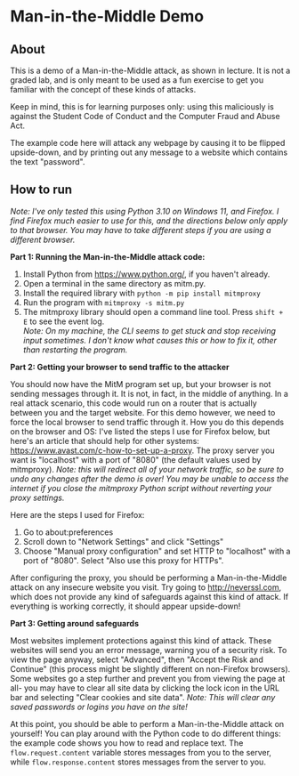 Man-in-the-Middle Demo
======================

About
-----
This is a demo of a Man-in-the-Middle attack, as shown in lecture. It is not a graded lab, and is only meant to be used as a fun exercise to get you familiar with the concept of these kinds of attacks.  

Keep in mind, this is for learning purposes only: using this maliciously is against the Student Code of Conduct and the Computer Fraud and Abuse Act.

The example code here will attack any webpage by causing it to be flipped upside-down, and by printing out any message to a website which contains the text "password".

How to run
----------
_Note: I've only tested this using Python 3.10 on Windows 11, and Firefox. I find Firefox much easier to use for this, and the directions below only apply to that browser. You may have to take different steps if you are using a different browser._

**Part 1: Running the Man-in-the-Middle attack code:**

1. Install Python from https://www.python.org/, if you haven't already.
2. Open a terminal in the same directory as mitm.py.
3. Install the required library with `python -m pip install mitmproxy`
4. Run the program with `mitmproxy -s mitm.py`
5. The mitmproxy library should open a command line tool. Press `shift + E` to see the event log.  
_Note: On my machine, the CLI seems to get stuck and stop receiving input sometimes. I don't know what causes this or how to fix it, other than restarting the program._

**Part 2: Getting your browser to send traffic to the attacker**

You should now have the MitM program set up, but your browser is not sending messages through it. It is not, in fact, in the middle of anything. In a real attack scenario, this code would run on a router that is actually between you and the target website. For this demo however, we need to force the local browser to send traffic through it. How you do this depends on the browser and OS: I've listed the steps I use for Firefox below, but here's an article that should help for other systems: https://www.avast.com/c-how-to-set-up-a-proxy. The proxy server you want is "localhost" with a port of "8080" (the default values used by mitmproxy). _Note: this will redirect all of your network traffic, so be sure to undo any changes after the demo is over! You may be unable to access the internet if you close the mitmproxy Python script without reverting your proxy settings._ 

Here are the steps I used for Firefox:
1. Go to about:preferences
2. Scroll down to "Network Settings" and click "Settings"
3. Choose "Manual proxy configuration" and set HTTP to "localhost" with a port of "8080". Select "Also use this proxy for HTTPs".

After configuring the proxy, you should be performing a Man-in-the-Middle attack on any insecure website you visit. Try going to http://neverssl.com, which does not provide any kind of safeguards against this kind of attack. If everything is working correctly, it should appear upside-down!

**Part 3: Getting around safeguards**

Most websites implement protections against this kind of attack. These websites will send you an error message, warning you of a security risk. To view the page anyway, select "Advanced", then "Accept the Risk and Continue" (this process might be slightly different on non-Firefox browsers). Some websites go a step further and prevent you from viewing the page at all- you may have to clear all site data by clicking the lock icon in the URL bar and selecting "Clear cookies and site data". _Note: This will clear any saved passwords or logins you have on the site!_

At this point, you should be able to perform a Man-in-the-Middle attack on yourself! You can play around with the Python code to do different things: the example code shows you how to read and replace text. The `flow.request.content` variable stores messages from you to the server, while `flow.response.content` stores messages from the server to you.